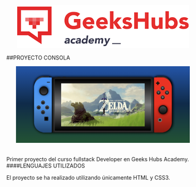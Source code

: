 
<p align="center">
<img src="/img/geeks.png" ></p>

##PROYECTO CONSOLA
<br>
<p align="center">
<img src="/img/ConsolaNSW.png" height=200>
<br><br>

Primer proyecto del curso fullstack Developer en Geeks Hubs Academy.
<br>
####LENGUAJES UTILIZADOS


El proyecto se ha realizado utilizando únicamente HTML y CSS3.